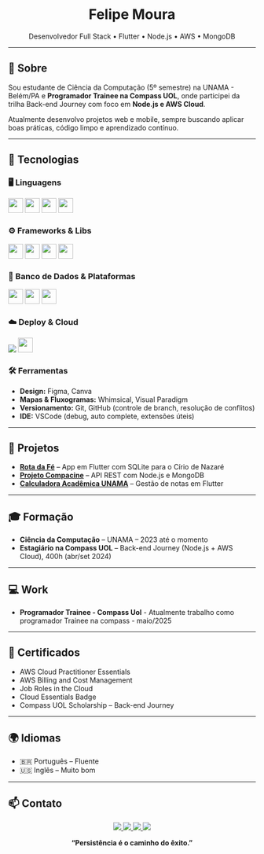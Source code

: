 <h1 align="center">Felipe Moura</h1>
<p align="center">Desenvolvedor Full Stack • Flutter • Node.js • AWS • MongoDB</p>

---

## 🧾 Sobre

Sou estudante de Ciência da Computação (5º semestre) na UNAMA - Belém/PA e **Programador Trainee na Compass UOL**, onde participei da trilha Back-end Journey com foco em **Node.js e AWS Cloud**.

Atualmente desenvolvo projetos web e mobile, sempre buscando aplicar boas práticas, código limpo e aprendizado contínuo.

---

## 🧠 Tecnologias

### 🖥️ Linguagens
<p>
  <img src="https://cdn.jsdelivr.net/gh/devicons/devicon/icons/python/python-original.svg" width="30"/> 
  <img src="https://cdn.jsdelivr.net/gh/devicons/devicon/icons/javascript/javascript-original.svg" width="30"/> 
  <img src="https://cdn.jsdelivr.net/gh/devicons/devicon/icons/typescript/typescript-original.svg" width="30"/> 
  <img src="https://cdn.jsdelivr.net/gh/devicons/devicon/icons/c/c-original.svg" width="30"/>
</p>

### ⚙️ Frameworks & Libs
<p>
  <img src="https://cdn.jsdelivr.net/gh/devicons/devicon/icons/nodejs/nodejs-original.svg" width="30"/>
  <img src="https://cdn.jsdelivr.net/gh/devicons/devicon/icons/flutter/flutter-original.svg" width="30"/>
  <img src="https://cdn.jsdelivr.net/gh/devicons/devicon/icons/express/express-original.svg" width="30"/>
  <img src="https://cdn.jsdelivr.net/gh/devicons/devicon/icons/react/react-original.svg" width="30"/>
</p>

### 💾 Banco de Dados & Plataformas
<p>
  <img src="https://cdn.jsdelivr.net/gh/devicons/devicon/icons/mongodb/mongodb-original.svg" width="30"/>
  <img src="https://cdn.jsdelivr.net/gh/devicons/devicon/icons/firebase/firebase-plain.svg" width="30"/>
  <img src="https://cdn.jsdelivr.net/gh/devicons/devicon/icons/sqlite/sqlite-original.svg" width="30"/>
</p>

### ☁️ Deploy & Cloud
<p>
  <img src="https://img.shields.io/badge/AWS-232F3E?style=flat-square&logo=amazonaws&logoColor=white" />
  <img src="https://cdn.jsdelivr.net/gh/devicons/devicon/icons/netlify/netlify-original.svg" width="30"/>
</p>

### 🛠️ Ferramentas
- **Design:** Figma, Canva  
- **Mapas & Fluxogramas:** Whimsical, Visual Paradigm  
- **Versionamento:** Git, GitHub (controle de branch, resolução de conflitos)  
- **IDE:** VSCode (debug, auto complete, extensões úteis)

---

## 🚀 Projetos

- [**Rota da Fé**](https://github.com/RotaDaFe) – App em Flutter com SQLite para o Círio de Nazaré  
- [**Projeto Compacine**](https://github.com/FelipeMourah/Projeto-Compacine) – API REST com Node.js e MongoDB  
- [**Calculadora Acadêmica UNAMA**](https://github.com/FelipeMourah/App-Calculadora-de-Notas-Academicas-Unama) – Gestão de notas em Flutter  

---

## 🎓 Formação

- **Ciência da Computação** – UNAMA – 2023 até o momento  
- **Estagiário na Compass UOL** – Back-end Journey (Node.js + AWS Cloud), 400h (abr/set 2024)

---

## 💻 Work

- **Programador Trainee - Compass Uol** - Atualmente trabalho como programador Trainee na compass - maio/2025

---

## 📜 Certificados

- AWS Cloud Practitioner Essentials  
- AWS Billing and Cost Management  
- Job Roles in the Cloud  
- Cloud Essentials Badge  
- Compass UOL Scholarship – Back-end Journey

---

## 🌍 Idiomas

- 🇧🇷 Português – Fluente  
- 🇺🇸 Inglês – Muito bom

---

## 📫 Contato
<p align="center">
  <a href="mailto:f.santosdemoura0703@gmail.com">
    <img src="https://img.shields.io/badge/Gmail-D14836?style=flat-square&logo=gmail&logoColor=white" />
  </a>
  <a href="https://www.linkedin.com/in/felipemoura0703/">
    <img src="https://img.shields.io/badge/LinkedIn-0077B5?style=flat-square&logo=linkedin&logoColor=white" />
  </a>
  <a href="https://www.instagram.com/felipemourah_x/">
    <img src="https://img.shields.io/badge/Instagram-E4405F?style=flat-square&logo=instagram&logoColor=white" />
  </a>
  <a href="https://github.com/FelipeMourah">
    <img src="https://img.shields.io/badge/GitHub-100000?style=flat-square&logo=github&logoColor=white" />
  </a>
</p>
<p align="center"><strong>“Persistência é o caminho do êxito.”</strong></p>
